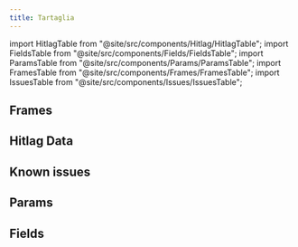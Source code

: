 ```yaml
---
title: Tartaglia
---
```


import HitlagTable from "@site/src/components/Hitlag/HitlagTable";
import FieldsTable from "@site/src/components/Fields/FieldsTable";
import ParamsTable from "@site/src/components/Params/ParamsTable";
import FramesTable from "@site/src/components/Frames/FramesTable";
import IssuesTable from "@site/src/components/Issues/IssuesTable";

## Frames

<FramesTable character="tartaglia" />

## Hitlag Data

<HitlagTable character="tartaglia" />

## Known issues

<IssuesTable character="tartaglia" />

## Params

<ParamsTable character="tartaglia" />

## Fields

<FieldsTable character="tartaglia" />
